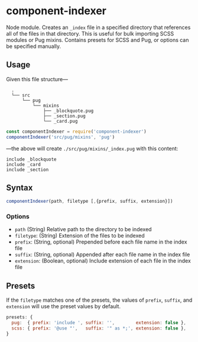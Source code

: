 # component-indexer

Node module. Creates an `_index` file in a specified directory that references all of the files in that directory. This is useful for bulk importing SCSS modules or Pug mixins. Contains presets for SCSS and Pug, or options can be specified manually.

## Usage

Given this file structure—

```
  .
  └── src
      └── pug
          └── mixins
              ├── _blockquote.pug
              ├── _section.pug
              └── _card.pug
```

```js
const componentIndexer = require('component-indexer')
componentIndexer('src/pug/mixins', 'pug')
```
—the above will create `./src/pug/mixins/_index.pug` with this content:

```pug
include _blockquote
include _card
include _section
```

## Syntax

```js
componentIndexer(path, filetype [,{prefix, suffix, extension}])
```

### Options

* `path` (String) Relative path to the directory to be indexed
* `filetype`: (String) Extension of the files to be indexed
* `prefix`: (String, optional) Prepended before each file name in the index file
* `suffix`: (String, optional) Appended after each file name in the index file
* `extension`: (Boolean, optional) Include extension of each file in the index file

## Presets

If the `filetype` matches one of the presets, the values of `prefix`, `suffix`, and `extension` will use the preset values by default.

```js
presets: {
  pug:  { prefix: 'include ', suffix: '',        extension: false },
  scss: { prefix: '@use "',   suffix: '" as *;', extension: false },
}
```
